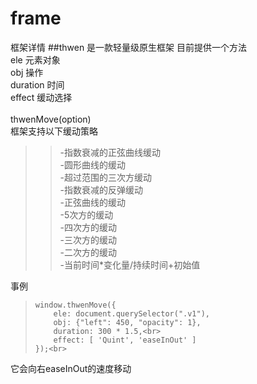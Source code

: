 # frame
框架详情
##thwen 是一款轻量级原生框架
目前提供一个方法<br> 
 ele 元素对象<br> 
 obj 操作<br> 
 duration 时间<br> 
 effect 缓动选择<br> 
 <br> 
thwenMove(option)
<br> 
框架支持以下缓动策略
<br> 
>>-指数衰减的正弦曲线缓动<br> 
>>-圆形曲线的缓动<br> 
>>-超过范围的三次方缓动<br> 
>>-指数衰减的反弹缓动<br> 
>>-正弦曲线的缓动<br> 
>>-5次方的缓动<br> 
>>-四次方的缓动<br> 
>>-三次方的缓动<br> 
>>-二次方的缓动<br> 
>>-当前时间*变化量/持续时间+初始值<br> 

事例<br>
>     window.thwenMove({
>         ele: document.querySelector(".v1"),
>         obj: {"left": 450, "opacity": 1},
>         duration: 300 * 1.5,<br> 
>         effect: [ 'Quint', 'easeInOut' ]
>     });<br> 
  
它会向右easeInOut的速度移动
  
